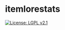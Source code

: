 # itemlorestats

[![License: LGPL v2.1](https://img.shields.io/badge/License-LGPL%20v2%2E1-blue.svg)](https://www.gnu.org/licenses/lgpl-2.1)
